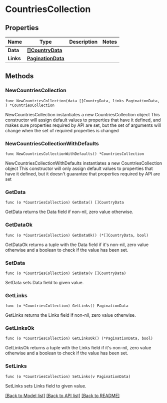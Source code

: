 # CountriesCollection

## Properties

Name | Type | Description | Notes
------------ | ------------- | ------------- | -------------
**Data** | [**[]CountryData**](CountryData.md) |  | 
**Links** | [**PaginationData**](PaginationData.md) |  | 

## Methods

### NewCountriesCollection

`func NewCountriesCollection(data []CountryData, links PaginationData, ) *CountriesCollection`

NewCountriesCollection instantiates a new CountriesCollection object
This constructor will assign default values to properties that have it defined,
and makes sure properties required by API are set, but the set of arguments
will change when the set of required properties is changed

### NewCountriesCollectionWithDefaults

`func NewCountriesCollectionWithDefaults() *CountriesCollection`

NewCountriesCollectionWithDefaults instantiates a new CountriesCollection object
This constructor will only assign default values to properties that have it defined,
but it doesn't guarantee that properties required by API are set

### GetData

`func (o *CountriesCollection) GetData() []CountryData`

GetData returns the Data field if non-nil, zero value otherwise.

### GetDataOk

`func (o *CountriesCollection) GetDataOk() (*[]CountryData, bool)`

GetDataOk returns a tuple with the Data field if it's non-nil, zero value otherwise
and a boolean to check if the value has been set.

### SetData

`func (o *CountriesCollection) SetData(v []CountryData)`

SetData sets Data field to given value.


### GetLinks

`func (o *CountriesCollection) GetLinks() PaginationData`

GetLinks returns the Links field if non-nil, zero value otherwise.

### GetLinksOk

`func (o *CountriesCollection) GetLinksOk() (*PaginationData, bool)`

GetLinksOk returns a tuple with the Links field if it's non-nil, zero value otherwise
and a boolean to check if the value has been set.

### SetLinks

`func (o *CountriesCollection) SetLinks(v PaginationData)`

SetLinks sets Links field to given value.



[[Back to Model list]](../README.md#documentation-for-models) [[Back to API list]](../README.md#documentation-for-api-endpoints) [[Back to README]](../README.md)


